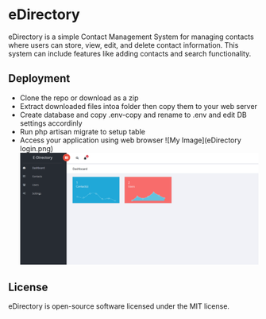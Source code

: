 # eDirectory
eDirectory is a simple Contact Management System for managing contacts where users can store, view, edit, and delete contact information. This system can include features like adding contacts and search functionality.
## Deployment
- Clone the repo or download as a zip
- Extract downloaded files intoa folder then copy them to your web server
- Create database and copy .env-copy and rename to .env and edit DB settings accordinly
- Run php artisan migrate to setup table
- Access your application using web browser
![My Image](eDirectory login.png)
![My Image](dashboard.png)
## License
eDirectory is open-source software licensed under the MIT license.
